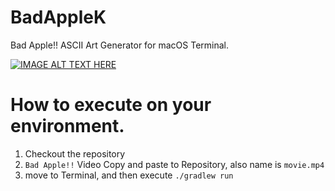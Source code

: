 # BadAppleK

Bad Apple!! ASCII Art Generator for macOS Terminal.

[![IMAGE ALT TEXT HERE](https://user-images.githubusercontent.com/16269075/120477656-fc6f9e80-c3e6-11eb-84f6-79b4e2d1e101.gif)](https://youtu.be/Iv8jbo4KDFo)

# How to execute on your environment.

1. Checkout the repository
2. `Bad Apple!!` Video Copy and paste to Repository, also name is `movie.mp4`
3. move to Terminal, and then execute `./gradlew run`
